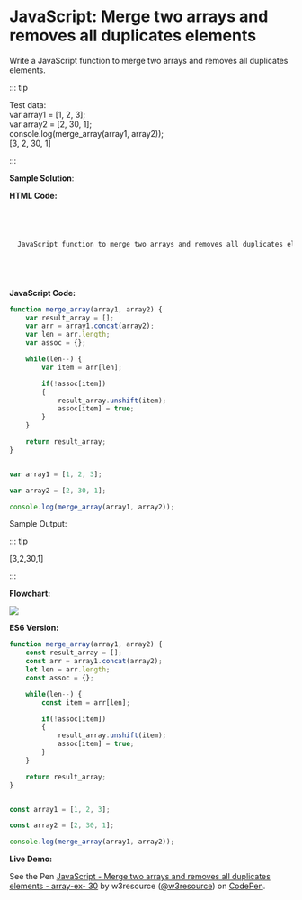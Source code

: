 # JavaScript: Merge two arrays and removes all duplicates elements

Write a JavaScript function to merge two arrays and removes all duplicates elements.

::: tip

Test data:  
var array1 = \[1, 2, 3\];  
var array2 = \[2, 30, 1\];  
console.log(merge_array(array1, array2));  
\[3, 2, 30, 1\]

:::

**Sample Solution**:

**HTML Code:**

```html



  
  JavaScript function to merge two arrays and removes all duplicates elements.






```

**JavaScript Code:**

```javascript
function merge_array(array1, array2) {
    var result_array = [];
    var arr = array1.concat(array2);
    var len = arr.length;
    var assoc = {};

    while(len--) {
        var item = arr[len];

        if(!assoc[item]) 
        { 
            result_array.unshift(item);
            assoc[item] = true;
        }
    }

    return result_array;
}


var array1 = [1, 2, 3];

var array2 = [2, 30, 1];

console.log(merge_array(array1, array2));

```

Sample Output:

::: tip

\[3,2,30,1\]

:::

**Flowchart:**

![](https://www.w3resource.com/w3r_images/javascript-array-exercise-30.png)  

**ES6 Version:**

```javascript
function merge_array(array1, array2) {
    const result_array = [];
    const arr = array1.concat(array2);
    let len = arr.length;
    const assoc = {};

    while(len--) {
        const item = arr[len];

        if(!assoc[item]) 
        { 
            result_array.unshift(item);
            assoc[item] = true;
        }
    }

    return result_array;
}


const array1 = [1, 2, 3];

const array2 = [2, 30, 1];

console.log(merge_array(array1, array2));

```

**Live Demo:**

<section class="expand-codepen"><p data-height="380" data-theme-id="dark" data-slug-hash="xXrwZy" data-default-tab="js,result" data-user="w3resource" data-embed-version="2" data-pen-title="JavaScript -  Merge two arrays and removes all duplicates elements - array-ex- 30" data-editable="true" class="codepen">See the Pen <a href="https://codepen.io/w3resource/pen/xXrwZy/">JavaScript - Merge two arrays and removes all duplicates elements - array-ex- 30</a> by w3resource (<a href="https://codepen.io/w3resource">@w3resource</a>) on <a href="https://codepen.io">CodePen</a>.</p><codepen></codepen></section>